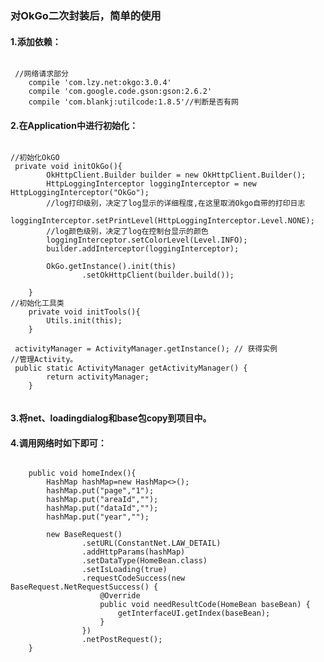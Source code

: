 ### 对OkGo二次封装后，简单的使用

#### 1.添加依赖：
<pre><code>
 //网络请求部分
    compile 'com.lzy.net:okgo:3.0.4'
    compile 'com.google.code.gson:gson:2.6.2'
    compile 'com.blankj:utilcode:1.8.5'//判断是否有网
</code></pre>

#### 2.在Application中进行初始化：
<pre><code>
//初始化OkGO
 private void initOkGo(){
        OkHttpClient.Builder builder = new OkHttpClient.Builder();
        HttpLoggingInterceptor loggingInterceptor = new HttpLoggingInterceptor("OkGo");
        //log打印级别，决定了log显示的详细程度,在这里取消Okgo自带的打印日志
        loggingInterceptor.setPrintLevel(HttpLoggingInterceptor.Level.NONE);
        //log颜色级别，决定了log在控制台显示的颜色
        loggingInterceptor.setColorLevel(Level.INFO);
        builder.addInterceptor(loggingInterceptor);

        OkGo.getInstance().init(this)
                .setOkHttpClient(builder.build());

    }
//初始化工具类
    private void initTools(){
        Utils.init(this);
    }

 activityManager = ActivityManager.getInstance(); // 获得实例
//管理Activity。
 public static ActivityManager getActivityManager() {
        return activityManager;
    }

</code></pre>

#### 3.将net、loadingdialog和base包copy到项目中。

#### 4.调用网络时如下即可：
<pre><code>
    public void homeIndex(){
        HashMap<String,String> hashMap=new HashMap<>();
        hashMap.put("page","1");
        hashMap.put("areaId","");
        hashMap.put("dataId","");
        hashMap.put("year","");

        new BaseRequest<HomeBean>()
                .setURL(ConstantNet.LAW_DETAIL)
                .addHttpParams(hashMap)
                .setDataType(HomeBean.class)
                .setIsLoading(true)
                .requestCodeSuccess(new BaseRequest.NetRequestSuccess<HomeBean>() {
                    @Override
                    public void needResultCode(HomeBean baseBean) {
                        getInterfaceUI.getIndex(baseBean);
                    }
                })
                .netPostRequest();
    }
</code></pre>